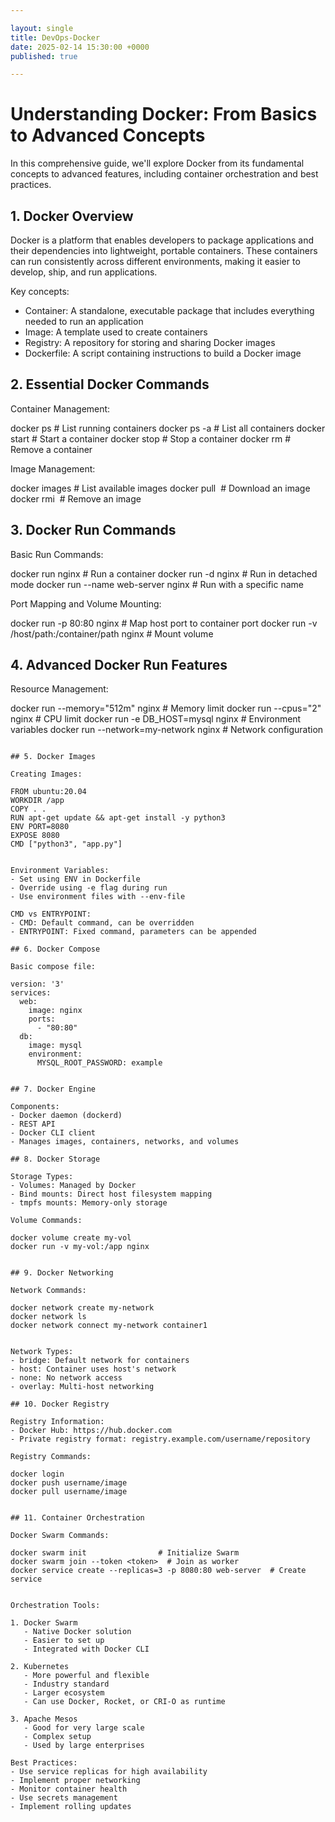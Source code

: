 ```yaml
---

layout: single
title: DevOps-Docker
date: 2025-02-14 15:30:00 +0000
published: true

---
```




# Understanding Docker: From Basics to Advanced Concepts

In this comprehensive guide, we'll explore Docker from its fundamental concepts to advanced features, including container orchestration and best practices.

## 1. Docker Overview

Docker is a platform that enables developers to package applications and their dependencies into lightweight, portable containers. These containers can run consistently across different environments, making it easier to develop, ship, and run applications.

Key concepts:

- Container: A standalone, executable package that includes everything needed to run an application
- Image: A template used to create containers
- Registry: A repository for storing and sharing Docker images
- Dockerfile: A script containing instructions to build a Docker image

## 2. Essential Docker Commands

Container Management:

docker ps                  # List running containers
docker ps -a              # List all containers
docker start <container>  # Start a container
docker stop <container>   # Stop a container
docker rm <container>     # Remove a container


Image Management:

docker images             # List available images
docker pull <image>       # Download an image
docker rmi <image>        # Remove an image


## 3. Docker Run Commands

Basic Run Commands:

docker run nginx                  # Run a container
docker run -d nginx              # Run in detached mode
docker run --name web-server nginx  # Run with a specific name


Port Mapping and Volume Mounting:

docker run -p 80:80 nginx        # Map host port to container port
docker run -v /host/path:/container/path nginx  # Mount volume


## 4. Advanced Docker Run Features

Resource Management:

docker run --memory="512m" nginx      # Memory limit
docker run --cpus="2" nginx          # CPU limit
docker run -e DB_HOST=mysql nginx     # Environment variables
docker run --network=my-network nginx # Network configuration
```

## 5. Docker Images

Creating Images:

FROM ubuntu:20.04
WORKDIR /app
COPY . .
RUN apt-get update && apt-get install -y python3
ENV PORT=8080
EXPOSE 8080
CMD ["python3", "app.py"]


Environment Variables:
- Set using ENV in Dockerfile
- Override using -e flag during run
- Use environment files with --env-file

CMD vs ENTRYPOINT:
- CMD: Default command, can be overridden
- ENTRYPOINT: Fixed command, parameters can be appended

## 6. Docker Compose

Basic compose file:

version: '3'
services:
  web:
    image: nginx
    ports:
      - "80:80"
  db:
    image: mysql
    environment:
      MYSQL_ROOT_PASSWORD: example


## 7. Docker Engine

Components:
- Docker daemon (dockerd)
- REST API
- Docker CLI client
- Manages images, containers, networks, and volumes

## 8. Docker Storage

Storage Types:
- Volumes: Managed by Docker
- Bind mounts: Direct host filesystem mapping
- tmpfs mounts: Memory-only storage

Volume Commands:

docker volume create my-vol
docker run -v my-vol:/app nginx


## 9. Docker Networking

Network Commands:

docker network create my-network
docker network ls
docker network connect my-network container1


Network Types:
- bridge: Default network for containers
- host: Container uses host's network
- none: No network access
- overlay: Multi-host networking

## 10. Docker Registry

Registry Information:
- Docker Hub: https://hub.docker.com
- Private registry format: registry.example.com/username/repository

Registry Commands:

docker login
docker push username/image
docker pull username/image


## 11. Container Orchestration

Docker Swarm Commands:

docker swarm init                # Initialize Swarm
docker swarm join --token <token>  # Join as worker
docker service create --replicas=3 -p 8080:80 web-server  # Create service


Orchestration Tools:

1. Docker Swarm
   - Native Docker solution
   - Easier to set up
   - Integrated with Docker CLI

2. Kubernetes
   - More powerful and flexible
   - Industry standard
   - Larger ecosystem
   - Can use Docker, Rocket, or CRI-O as runtime

3. Apache Mesos
   - Good for very large scale
   - Complex setup
   - Used by large enterprises

Best Practices:
- Use service replicas for high availability
- Implement proper networking
- Monitor container health
- Use secrets management
- Implement rolling updates
